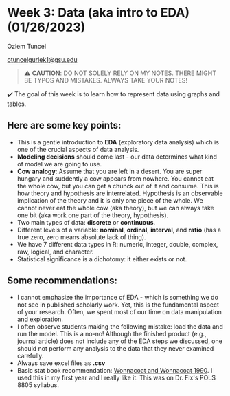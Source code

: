 # Week 3: Data (aka intro to EDA) (01/26/2023)
Ozlem Tuncel 

otuncelgurlek1@gsu.edu

> ⚠️ **CAUTION**: DO NOT SOLELY RELY ON MY NOTES. THERE MIGHT BE TYPOS AND MISTAKES. ALWAYS TAKE YOUR NOTES!

✔️ The goal of this week is to learn how to represent data using graphs and tables. 

## Here are some key points:
- This is a gentle introduction to **EDA** (exploratory data analysis) which is one of the crucial aspects of data analysis. 
- **Modeling decisions** should come last - our data determines what kind of model we are going to use. 
- **Cow analogy**: Assume that you are left in a desert. You are super hungary and suddently a cow appears from nowhere. You cannot eat the whole cow, but you can get a chunck out of it and consume. This is how theory and hypothesis are interrelated. Hypothesis is an observable implication of the theory and it is only one piece of the whole. We cannot never eat the whole cow (aka theory), but we can always take one bit (aka work one part of the theory, hypothesis). 
- Two main types of data: **discrete** or **continuous**.
- Different levels of a variable: **nominal**, **ordinal**, **interval**, and **ratio** (has a true zero, zero means absolute lack of thing). 
- We have 7 different data types in R: numeric, integer, double, complex, raw, logical, and character.
- Statistical significance is a dichotomy: it either exists or not. 

## Some recommendations: 
- I cannot emphasize the importance of EDA - which is something we do not see in published scholarly work. Yet, this is the fundamental aspect of your research. Often, we spent most of our time on data manipulation and exploration. 
- I often observe students making the following mistake: load the data and run the model. This is a no-no! Although the finished product (e.g., journal article) does not include any of the EDA steps we discussed, one should not perform any analysis to the data that they never examined carefully.  
- Always save excel files as **.csv** 
- Basic stat book recommendation: [Wonnacoat and Wonnacoat 1990](https://www.amazon.com/Introductory-Statistics-5th-Thomas-Wonnacott/dp/0471615188). I used this in my first year and I really like it. This was on Dr. Fix's POLS 8805 syllabus. 
